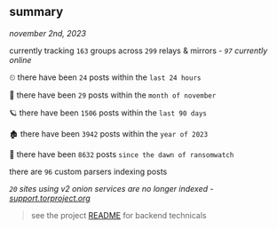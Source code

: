 
## summary
_november 2nd, 2023_

currently tracking `163` groups across `299` relays & mirrors - _`97` currently online_

⏲ there have been `24` posts within the `last 24 hours`

🦈 there have been `29` posts within the `month of november`

🪐 there have been `1506` posts within the `last 90 days`

🏚 there have been `3942` posts within the `year of 2023`

🦕 there have been `8632` posts `since the dawn of ransomwatch`

there are `96` custom parsers indexing posts

_`20` sites using v2 onion services are no longer indexed - [support.torproject.org](https://support.torproject.org/onionservices/v2-deprecation/)_

> see the project [README](https://github.com/joshhighet/ransomwatch#ransomwatch--) for backend technicals
